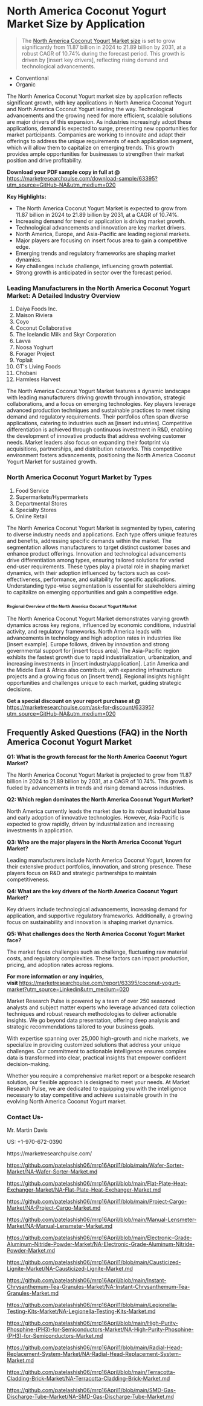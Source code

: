 <h1>North America Coconut Yogurt Market&nbsp;Size by Application</h1><blockquote><p>The <a href="https://marketresearchpulse.com/download-sample/63395?utm_source=GitHub-NA&amp;utm_medium=020">North America Coconut Yogurt Market size</a> is set to grow significantly from 11.87 billion in 2024 to 21.89 billion by 2031, at a robust CAGR of 10.74% during the forecast period. This growth is driven by [insert key drivers], reflecting rising demand and technological advancements.</p></blockquote><ul><li>Conventional<li> Organic</li></ul><p>The North America Coconut Yogurt market size by application reflects significant growth, with key applications in North America Coconut Yogurt and North America Coconut Yogurt leading the way. Technological advancements and the growing need for more efficient, scalable solutions are major drivers of this expansion. As industries increasingly adopt these applications, demand is expected to surge, presenting new opportunities for market participants. Companies are working to innovate and adapt their offerings to address the unique requirements of each application segment, which will allow them to capitalize on emerging trends. This growth provides ample opportunities for businesses to strengthen their market position and drive profitability.</p><p><strong>Download your PDF sample copy in full at @ </strong><a href="https://marketresearchpulse.com/download-sample/63395?utm_source=GitHub-NA&amp;utm_medium=020">https://marketresearchpulse.com/download-sample/63395?utm_source=GitHub-NA&amp;utm_medium=020</a></p><p><strong>Key Highlights: </strong></p><ul><li>The North America Coconut Yogurt Market is expected to grow from 11.87 billion in 2024 to 21.89 billion by 2031, at a CAGR of 10.74%.</li><li>Increasing demand for trend or application is driving market growth.</li><li>Technological advancements and innovation are key market drivers.</li><li>North America, Europe, and Asia-Pacific are leading regional markets.</li><li>Major players are focusing on insert focus area to gain a competitive edge.</li><li>Emerging trends and regulatory frameworks are shaping market dynamics.</li><li>Key challenges include challenge, influencing growth potential.</li><li>Strong growth is anticipated in sector over the forecast period.</li></ul><h3>Leading Manufacturers in the North America Coconut Yogurt Market: A Detailed Industry Overview</h3><ol><li>Daiya Foods Inc.</li><li>Maison Riviera</li><li>Coyo</li><li>Coconut Collaborative</li><li>The Icelandic Milk and Skyr Corporation</li><li>Lavva</li><li>Noosa Yoghurt</li><li>Forager Project</li><li>Yoplait</li><li>GT's Living Foods</li><li>Chobani</li><li>Harmless Harvest</li></ol><div class="flex max-w-full flex-col flex-grow"><div class="min-h-8 text-message flex w-full flex-col items-end gap-2 whitespace-normal break-words [.text-message+&amp;]:mt-5" dir="auto" data-message-author-role="assistant" data-message-id="fd8432e4-4910-450d-b182-61b7bfb0a01f" data-message-model-slug="gpt-4o"><div class="flex w-full flex-col gap-1 empty:hidden first:pt-[3px]"><div class="markdown prose w-full break-words dark:prose-invert light"><p>The North America Coconut Yogurt Market features a dynamic landscape with leading manufacturers driving growth through innovation, strategic collaborations, and a focus on emerging technologies. Key players leverage advanced production techniques and sustainable practices to meet rising demand and regulatory requirements. Their portfolios often span diverse applications, catering to industries such as [insert industries]. Competitive differentiation is achieved through continuous investment in R&amp;D, enabling the development of innovative products that address evolving customer needs. Market leaders also focus on expanding their footprint via acquisitions, partnerships, and distribution networks. This competitive environment fosters advancements, positioning the North America Coconut Yogurt Market for sustained growth.</p></div></div></div></div><h3>North America Coconut Yogurt Market by Types</h3><ol><li>Food Service<li> Supermarkets/Hypermarkets<li> Departmental Stores<li> Specialty Stores<li> Online Retail</li></ol><div class="flex max-w-full flex-col flex-grow"><div class="min-h-8 text-message flex w-full flex-col items-end gap-2 whitespace-normal break-words [.text-message+&amp;]:mt-5" dir="auto" data-message-author-role="assistant" data-message-id="084470be-0bb7-4664-bddf-5156b4f41249" data-message-model-slug="gpt-4o-mini"><div class="flex w-full flex-col gap-1 empty:hidden first:pt-[3px]"><div class="markdown prose w-full break-words dark:prose-invert light"><p>The North America Coconut Yogurt Market is segmented by types, catering to diverse industry needs and applications. Each type offers unique features and benefits, addressing specific demands within the market. The segmentation allows manufacturers to target distinct customer bases and enhance product offerings. Innovation and technological advancements drive differentiation among types, ensuring tailored solutions for varied end-user requirements. These types play a pivotal role in shaping market dynamics, with their adoption influenced by factors such as cost-effectiveness, performance, and suitability for specific applications. Understanding type-wise segmentation is essential for stakeholders aiming to capitalize on emerging opportunities and gain a competitive edge.</p></div></div></div></div><h3><span style="font-size: 11px;">Regional Overview of the North America Coconut Yogurt Market</span></h3><div class="flex max-w-full flex-col flex-grow"><div class="min-h-8 text-message flex w-full flex-col items-end gap-2 whitespace-normal break-words [.text-message+&amp;]:mt-5" dir="auto" data-message-author-role="assistant" data-message-id="e9038762-ce64-4e30-91c9-9bd413514231" data-message-model-slug="gpt-4o-mini"><div class="flex w-full flex-col gap-1 empty:hidden first:pt-[3px]"><div class="markdown prose w-full break-words dark:prose-invert light"><p>The North America Coconut Yogurt Market demonstrates varying growth dynamics across key regions, influenced by economic conditions, industrial activity, and regulatory frameworks. North America leads with advancements in technology and high adoption rates in industries like [insert example]. Europe follows, driven by innovation and strong governmental support for [insert focus area]. The Asia-Pacific region exhibits the fastest growth due to rapid industrialization, urbanization, and increasing investments in [insert industry/application]. Latin America and the Middle East &amp; Africa also contribute, with expanding infrastructure projects and a growing focus on [insert trend]. Regional insights highlight opportunities and challenges unique to each market, guiding strategic decisions.</p></div></div></div></div><p><strong>Get a special discount on your report purchase at @ </strong><a href="https://marketresearchpulse.com/ask-for-discount/63395?utm_source=GitHub-NA&amp;utm_medium=020">https://marketresearchpulse.com/ask-for-discount/63395?utm_source=GitHub-NA&amp;utm_medium=020</a></p><h2>Frequently Asked Questions (FAQ) in the North America Coconut Yogurt Market</h2><p><strong>Q1: What is the growth forecast for the North America Coconut Yogurt Market?</strong></p><p>The North America Coconut Yogurt Market is projected to grow from 11.87 billion in 2024 to 21.89 billion by 2031, at a CAGR of 10.74%. This growth is fueled by advancements in trends and rising demand across industries.</p><p><strong>Q2: Which region dominates the North America Coconut Yogurt Market?</strong></p><p>North America currently leads the market due to its robust industrial base and early adoption of innovative technologies. However, Asia-Pacific is expected to grow rapidly, driven by industrialization and increasing investments in application.</p><p><strong>Q3: Who are the major players in the North America Coconut Yogurt Market?</strong></p><p>Leading manufacturers include North America Coconut Yogurt, known for their extensive product portfolios, innovation, and strong presence. These players focus on R&amp;D and strategic partnerships to maintain competitiveness.</p><p><strong>Q4: What are the key drivers of the North America Coconut Yogurt Market?</strong></p><p>Key drivers include technological advancements, increasing demand for application, and supportive regulatory frameworks. Additionally, a growing focus on sustainability and innovation is shaping market dynamics.</p><p><strong>Q5: What challenges does the North America Coconut Yogurt Market face?</strong></p><p>The market faces challenges such as challenge, fluctuating raw material costs, and regulatory complexities. These factors can impact production, pricing, and adoption rates across regions.</p><p><strong>For more information or any inquiries, visit&nbsp;</strong><a href="https://marketresearchpulse.com/report/63395/coconut-yogurt-market?utm_source=Linkedin&utm_medium=020">https://marketresearchpulse.com/report/63395/coconut-yogurt-market?utm_source=Linkedin&utm_medium=020</a></p><p>Market Research Pulse is powered by a team of over 250 seasoned analysts and subject matter experts who leverage advanced data collection techniques and robust research methodologies to deliver actionable insights. We go beyond data presentation, offering deep analysis and strategic recommendations tailored to your business goals.</p><p>With expertise spanning over 25,000 high-growth and niche markets, we specialize in providing customized solutions that address your unique challenges. Our commitment to actionable intelligence ensures complex data is transformed into clear, practical insights that empower confident decision-making.</p><p>Whether you require a comprehensive market report or a bespoke research solution, our flexible approach is designed to meet your needs. At Market Research Pulse, we are dedicated to equipping you with the intelligence necessary to stay competitive and achieve sustainable growth in the evolving North America Coconut Yogurt market.</p><h3><strong>Contact Us-</strong></h3><p>Mr. Martin Davis</p><p>US: +1-970-672-0390</p><p>https://marketresearchpulse.com/</p><p><a href="https://github.com/patelashish06/mrp16April1/blob/main/Wafer-Sorter-Market/NA-Wafer-Sorter-Market.md">https://github.com/patelashish06/mrp16April1/blob/main/Wafer-Sorter-Market/NA-Wafer-Sorter-Market.md</a></p><p><a href="https://github.com/patelashish06/mrp16April/blob/main/Flat-Plate-Heat-Exchanger-Market/NA-Flat-Plate-Heat-Exchanger-Market.md">https://github.com/patelashish06/mrp16April/blob/main/Flat-Plate-Heat-Exchanger-Market/NA-Flat-Plate-Heat-Exchanger-Market.md</a></p><p><a href="https://github.com/patelashish06/mrp16April1/blob/main/Project-Cargo-Market/NA-Project-Cargo-Market.md">https://github.com/patelashish06/mrp16April1/blob/main/Project-Cargo-Market/NA-Project-Cargo-Market.md</a></p><p><a href="https://github.com/patelashish06/mrp16April/blob/main/Manual-Lensmeter-Market/NA-Manual-Lensmeter-Market.md">https://github.com/patelashish06/mrp16April/blob/main/Manual-Lensmeter-Market/NA-Manual-Lensmeter-Market.md</a></p><p><a href="https://github.com/patelashish06/mrp16April/blob/main/Electronic-Grade-Aluminum-Nitride-Powder-Market/NA-Electronic-Grade-Aluminum-Nitride-Powder-Market.md">https://github.com/patelashish06/mrp16April/blob/main/Electronic-Grade-Aluminum-Nitride-Powder-Market/NA-Electronic-Grade-Aluminum-Nitride-Powder-Market.md</a></p><p><a href="https://github.com/patelashish06/mrp16April1/blob/main/Causticized-Lignite-Market/NA-Causticized-Lignite-Market.md">https://github.com/patelashish06/mrp16April1/blob/main/Causticized-Lignite-Market/NA-Causticized-Lignite-Market.md</a></p><p><a href="https://github.com/patelashish06/mrp16April/blob/main/Instant-Chrysanthemum-Tea-Granules-Market/NA-Instant-Chrysanthemum-Tea-Granules-Market.md">https://github.com/patelashish06/mrp16April/blob/main/Instant-Chrysanthemum-Tea-Granules-Market/NA-Instant-Chrysanthemum-Tea-Granules-Market.md</a></p><p><a href="https://github.com/patelashish06/mrp16April1/blob/main/Legionella-Testing-Kits-Market/NA-Legionella-Testing-Kits-Market.md">https://github.com/patelashish06/mrp16April1/blob/main/Legionella-Testing-Kits-Market/NA-Legionella-Testing-Kits-Market.md</a></p><p><a href="https://github.com/patelashish06/mrp16April/blob/main/High-Purity-Phosphine-(PH3)-for-Semiconductors-Market/NA-High-Purity-Phosphine-(PH3)-for-Semiconductors-Market.md">https://github.com/patelashish06/mrp16April/blob/main/High-Purity-Phosphine-(PH3)-for-Semiconductors-Market/NA-High-Purity-Phosphine-(PH3)-for-Semiconductors-Market.md</a></p><p><a href="https://github.com/patelashish06/mrp16April1/blob/main/Radial-Head-Replacement-System-Market/NA-Radial-Head-Replacement-System-Market.md">https://github.com/patelashish06/mrp16April1/blob/main/Radial-Head-Replacement-System-Market/NA-Radial-Head-Replacement-System-Market.md</a></p><p><a href="https://github.com/patelashish06/mrp16April/blob/main/Terracotta-Cladding-Brick-Market/NA-Terracotta-Cladding-Brick-Market.md">https://github.com/patelashish06/mrp16April/blob/main/Terracotta-Cladding-Brick-Market/NA-Terracotta-Cladding-Brick-Market.md</a></p><p><a href="https://github.com/patelashish06/mrp16April1/blob/main/SMD-Gas-Discharge-Tube-Market/NA-SMD-Gas-Discharge-Tube-Market.md">https://github.com/patelashish06/mrp16April1/blob/main/SMD-Gas-Discharge-Tube-Market/NA-SMD-Gas-Discharge-Tube-Market.md</a></p>